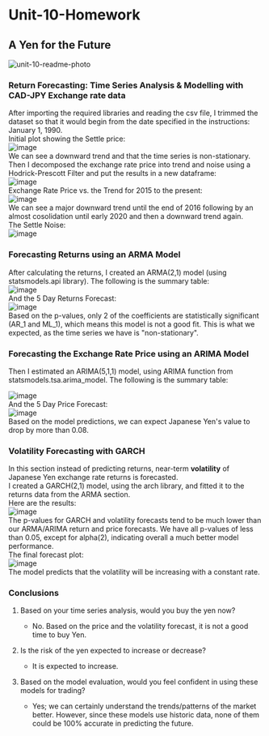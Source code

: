 # Unit-10-Homework
## A Yen for the Future  
![unit-10-readme-photo](https://user-images.githubusercontent.com/93611442/161130613-649f3250-00ad-4399-8cc5-10e3706bd885.png)

### Return Forecasting: Time Series Analysis & Modelling with CAD-JPY Exchange rate data
After importing the required libraries and reading the csv file, I trimmed the dataset so that it would begin from the date specified in the instructions: January 1, 1990.  
Initial plot showing the Settle price: <br />
![image](https://user-images.githubusercontent.com/93611442/151679866-98a0ac66-ed1c-4747-9bc8-df032dbdbdff.png)  
We can see a downward trend and that the time series is non-stationary.    
Then I decomposed the exchange rate price into trend and noise using a Hodrick-Prescott Filter and put the results in a new dataframe:  
![image](https://user-images.githubusercontent.com/93611442/151679835-c2241560-3d4b-4ef6-ad46-ef5754e78bae.png)  
Exchange Rate Price vs. the Trend for 2015 to the present:  
![image](https://user-images.githubusercontent.com/93611442/151679933-f1d884ff-21da-42c0-8416-d2795ca63bc9.png)  
We can see a major downward trend until the end of 2016 following by an almost cosolidation until early 2020 and then a downward trend again.  
The Settle Noise:  
![image](https://user-images.githubusercontent.com/93611442/151680013-b3a58315-f8e9-4bc8-85cf-48e8803faf6e.png)  

### Forecasting Returns using an ARMA Model
After calculating the returns, I created an ARMA(2,1) model (using statsmodels.api library). The following is the summary table:   
![image](https://user-images.githubusercontent.com/93611442/151680166-4f441800-4494-408b-af14-e61b2b34a121.png)  
And the 5 Day Returns Forecast:  
![image](https://user-images.githubusercontent.com/93611442/151680231-01247a99-f264-4e89-8c12-a2615e3d1cc8.png)  
Based on the p-values, only 2 of the coefficients are statistically significant (AR_1 and ML_1), which means this model is not a good fit. This is what we expected, as the time series we have is "non-stationary".  

### Forecasting the Exchange Rate Price using an ARIMA Model
Then I estimated an ARIMA(5,1,1) model, using ARIMA function from statsmodels.tsa.arima_model. The following is the summary table:  

![image](https://user-images.githubusercontent.com/93611442/151680324-71047e80-40ba-41e2-9648-7841a96ad4eb.png)  
And the 5 Day Price Forecast:  
![image](https://user-images.githubusercontent.com/93611442/151680343-3c64877b-d1de-4326-b3d7-9adaaf252533.png)  
Based on the model predictions, we can expect Japanese Yen's value to drop by more than 0.08.  

 ### Volatility Forecasting with GARCH
 In this section instead of predicting returns, near-term **volatility** of Japanese Yen exchange rate returns is forecasted.  
 I created a GARCH(2,1) model, using the arch library, and fitted it to the returns data from the ARMA section.  
 Here are the results:  
 ![image](https://user-images.githubusercontent.com/93611442/151680480-39afc5b0-726f-4b97-a6c6-53980045f75d.png)  
 The p-values for GARCH and volatility forecasts tend to be much lower than our ARMA/ARIMA return and price forecasts. We have all p-values of less than 0.05, except for alpha(2), indicating overall a much better model performance.  
 The final forecast plot:  
 ![image](https://user-images.githubusercontent.com/93611442/151680549-c925f711-edda-4606-b051-f840c15e93f2.png)  
 The model predicts that the volatility will be increasing with a constant rate.  
 
 ### Conclusions
 1. Based on your time series analysis, would you buy the yen now?

    * No. Based on the price and the volatility forecast, it is not a good time to buy Yen.  
 2. Is the risk of the yen expected to increase or decrease?
    * It is expected to increase.  
 3. Based on the model evaluation, would you feel confident in using these models for trading?
    * Yes; we can certainly understand the trends/patterns of the market better. However, since these models use historic data, none of them could be 100% accurate in predicting the future.











